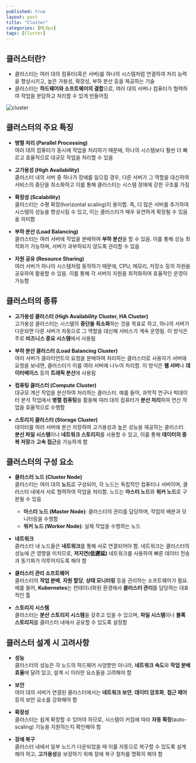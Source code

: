 ```yaml
---
published: true
layout: post
title: "Cluster"
categories: [MLOps]
tags: [Cluster]
---
```


## 클러스터란?

- 클러스터는 여러 대의 컴퓨터(혹은 서버)를 하나의 시스템처럼 연결하여 처리 능력을 향상시키고, 높은 가용성, 확장성, 부하 분산 등을 제공하는 기술
- 클러스터는 **하드웨어와 소프트웨어의 결합**으로, 여러 대의 서버나 컴퓨터가 협력하여 작업을 분담하고 처리할 수 있게 만들어짐

<!-- <img src="https://github.com/user-attachments/assets/4706cf3a-1791-4d33-8211-ce81949480d4" alt="cluster" width="400"/> -->
![cluster](https://github.com/user-attachments/assets/4706cf3a-1791-4d33-8211-ce81949480d4)

## 클러스터의 주요 특징

- **병렬 처리 (Parallel Processing)**  
   여러 대의 컴퓨터가 동시에 작업을 처리하기 때문에, 하나의 시스템보다 훨씬 더 빠르고 효율적으로 대규모 작업을 처리할 수 있음

- **고가용성 (High Availability)**  
   클러스터 내의 서버 중 하나가 장애를 일으킬 경우, 다른 서버가 그 역할을 대신하여 서비스의 중단을 최소화하고 이를 통해 클러스터는 시스템 장애에 강한 구조를 가짐

- **확장성 (Scalability)**  
   클러스터는 수평 확장(horizontal scaling)이 용이함. 즉, 더 많은 서버를 추가하여 시스템의 성능을 향상시킬 수 있고, 이는 클러스터가 매우 유연하게 확장될 수 있음을 의미함

- **부하 분산 (Load Balancing)**  
   클러스터는 여러 서버에 작업을 분배하여 **부하 분산**을 할 수 있음. 이를 통해 성능 최적화가 가능하며, 서버가 과부하되지 않도록 관리할 수 있음

- **자원 공유 (Resource Sharing)**  
   여러 서버가 하나의 시스템처럼 동작하기 때문에, CPU, 메모리, 저장소 등의 자원을 공유하여 활용할 수 있음. 이를 통해 각 서버의 자원을 최적화하여 효율적인 운영이 가능함

## 클러스터의 종류

- **고가용성 클러스터 (High Availability Cluster, HA Cluster)**  
   고가용성 클러스터는 시스템의 **중단을 최소화**하는 것을 목표로 하고, 하나의 서버가 다운되면 다른 서버가 자동으로 그 역할을 대신해 서비스가 계속 운영됨. 이 방식은 주로 **비즈니스 중요 시스템**에서 사용됨

- **부하 분산 클러스터 (Load Balancing Cluster)**  
   여러 서버가 클라이언트의 요청을 분배하여 처리하는 클러스터로 사용자가 서버에 요청을 보내면, 클러스터가 이를 여러 서버에 나누어 처리함. 이 방식은 **웹 서버**나 **데이터베이스** 등의 **트래픽 분산**에 사용됨

- **컴퓨팅 클러스터 (Compute Cluster)**  
   대규모 계산 작업을 분산하여 처리하는 클러스터. 예를 들어, 과학적 연구나 빅데이터 분석 작업에서 **병렬 컴퓨팅**을 활용해 여러 대의 컴퓨터가 **분산 처리**하여 연산 작업을 효율적으로 수행함

- **스토리지 클러스터 (Storage Cluster)**  
   데이터를 여러 서버에 분산 저장하여 고가용성과 높은 성능을 제공하는 클러스터. **분산 파일 시스템**이나 **네트워크 스토리지**를 사용할 수 있고, 이를 통해 **데이터의 중복 저장**과 **고속 접근**을 가능하게 함

## 클러스터의 구성 요소

- **클러스터 노드 (Cluster Node)**  
   클러스터는 여러 대의 **노드**로 구성되어, 각 노드는 독립적인 컴퓨터나 서버이며, 클러스터 내에서 서로 협력하여 작업을 처리함. 노드는 **마스터 노드**와 **워커 노드**로 구분될 수 있음
   - **마스터 노드 (Master Node)**: 클러스터의 관리를 담당하며, 작업의 배분과 모니터링을 수행함
   - **워커 노드 (Worker Node)**: 실제 작업을 수행하는 노드

- **네트워크**  
   클러스터 내 노드들은 **네트워크**를 통해 서로 연결되어야 함. 네트워크는 클러스터의 성능에 큰 영향을 미치므로, **저지연(低遲延)** 네트워크를 사용하여 빠른 데이터 전송과 동기화가 이루어지도록 해야 함

- **클러스터 관리 소프트웨어**  
   클러스터의 **작업 분배**, **자원 할당**, **상태 모니터링** 등을 관리하는 소프트웨어가 필요. 예를 들어, **Kubernetes**는 컨테이너화된 환경에서 **클러스터 관리**를 담당하는 대표적인 툴

- **스토리지 시스템**  
   클러스터는 **분산 스토리지 시스템**을 갖추고 있을 수 있으며, **파일 시스템**이나 **블록 스토리지**를 클러스터 내에서 공유할 수 있도록 설정함

## 클러스터 설계 시 고려사항

- **성능**  
   클러스터의 성능은 각 노드의 하드웨어 사양뿐만 아니라, **네트워크 속도**와 **작업 분배 효율**에 달려 있고, 설계 시 이러한 요소들을 고려해야 함

- **보안**  
   여러 대의 서버가 연결된 클러스터에서는 **네트워크 보안**, **데이터 암호화**, **접근 제어** 등의 보안 요소를 강화해야 함

- **확장성**  
   클러스터는 쉽게 확장할 수 있어야 하므로, 시스템이 커짐에 따라 **자동 확장**(auto-scaling) 기능을 지원하는지 확인해야 함

- **장애 복구**  
   클러스터 내에서 일부 노드가 다운되었을 때 이를 자동으로 복구할 수 있도록 설계해야 하고, **고가용성**을 보장하기 위해 장애 복구 절차를 명확히 해야 함
